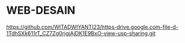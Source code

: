 # WEB-DESAIN
https://github.com/WITADWIYANTI23/https-drive.google.com-file-d-1TdhSXk611rT_CZ7Zg0rjgjAjDK1E9BxO-view-usp-sharing.git
